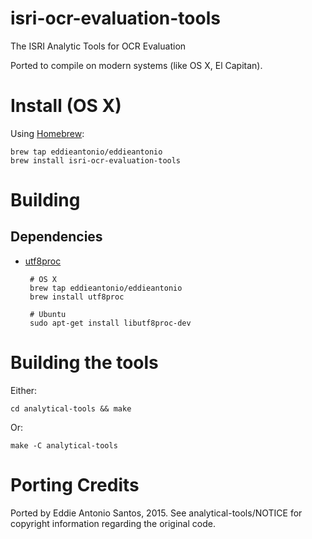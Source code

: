 # isri-ocr-evaluation-tools

The ISRI Analytic Tools for OCR Evaluation

Ported to compile on modern systems (like OS X, El Capitan).

# Install (OS X)

Using [Homebrew][brew]:

    brew tap eddieantonio/eddieantonio
    brew install isri-ocr-evaluation-tools

[brew]: http://brew.sh/

# Building

## Dependencies

 - [utf8proc](https://github.com/JuliaLang/utf8proc)

        # OS X
        brew tap eddieantonio/eddieantonio
        brew install utf8proc

        # Ubuntu
        sudo apt-get install libutf8proc-dev

# Building the tools

Either:

    cd analytical-tools && make

Or:

    make -C analytical-tools


# Porting Credits

Ported by Eddie Antonio Santos, 2015. See analytical-tools/NOTICE for
copyright information regarding the original code.
